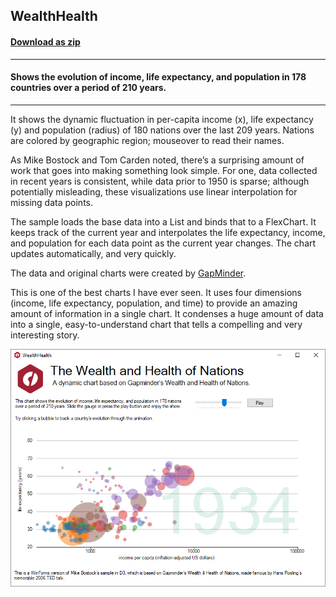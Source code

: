 ## WealthHealth
#### [Download as zip](https://grapecity.github.io/DownGit/#/home?url=https://github.com/GrapeCity/ComponentOne-WinForms-Samples/tree/master/Next\FlexChart\CS\WealthHealth)
____
#### Shows the evolution of income, life expectancy, and population in 178 countries over a period of 210 years.
____
It shows the dynamic fluctuation in per-capita income (x), life expectancy (y) and population (radius) of 180 nations over the last 209 years.
Nations are colored by geographic region; mouseover to read their names.

As Mike Bostock and Tom Carden noted, there’s a surprising amount of work that goes into making something look simple.
For one, data collected in recent years is consistent, while data prior to 1950 is sparse;
although potentially misleading, these visualizations use linear interpolation for missing data points.

The sample loads the base data into a List and binds that to a FlexChart.
It keeps track of the current year and interpolates the life expectancy, income, and population for each data point as the current year changes.
The chart updates automatically, and very quickly.

The data and original charts were created by <a href="https://www.gapminder.org/world/">GapMinder</a>.

This is one of the best charts I have ever seen. It uses four dimensions (income, life expectancy, population, and time) to provide an amazing amount of information in a single chart.
It condenses a huge amount of data into a single, easy-to-understand chart that tells a compelling and very interesting story.

![screenshot](screenshot.PNG)
